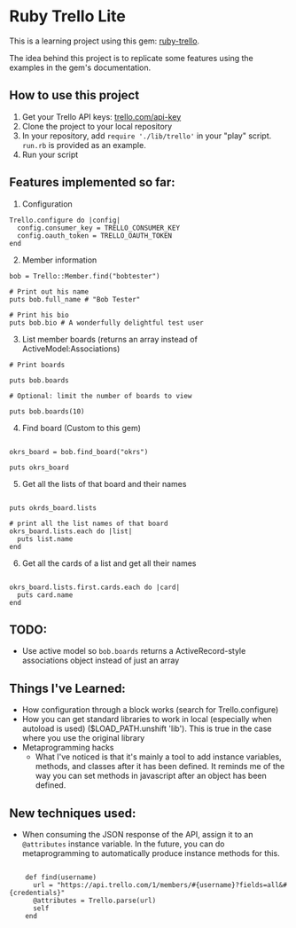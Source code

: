 # Ruby Trello Lite

This is a learning project using this gem: [ruby-trello](https://github.com/jeremytregunna/ruby-trello).

The idea behind this project is to replicate some features using the examples in the gem's documentation.

## How to use this project

1. Get your Trello API keys: [trello.com/api-key](https://trello.com/app-key/)
2. Clone the project to your local repository
3. In your repository, add `require './lib/trello'` in your "play" script. `run.rb` is provided as an example.
4. Run your script

## Features implemented so far:

1. Configuration

```
Trello.configure do |config|
  config.consumer_key = TRELLO_CONSUMER_KEY
  config.oauth_token = TRELLO_OAUTH_TOKEN
end
```

2. Member information

```
bob = Trello::Member.find("bobtester")

# Print out his name
puts bob.full_name # "Bob Tester"

# Print his bio
puts bob.bio # A wonderfully delightful test user
```

3. List member boards (returns an array instead of ActiveModel:Associations)

```
# Print boards

puts bob.boards

# Optional: limit the number of boards to view

puts bob.boards(10)

```

4. Find board (Custom to this gem)

```

okrs_board = bob.find_board("okrs")

puts okrs_board

```

5. Get all the lists of that board and their names

```

puts okrds_board.lists

# print all the list names of that board
okrs_board.lists.each do |list|
  puts list.name
end

```

6. Get all the cards of a list and get all their names

```

okrs_board.lists.first.cards.each do |card|
  puts card.name  
end
```

## TODO:

* Use active model so `bob.boards` returns a ActiveRecord-style associations object instead of just an array


## Things I've Learned:

* How configuration through a block works (search for Trello.configure)
* How you can get standard libraries to work in local 
	(especially when autoload is used) ($LOAD_PATH.unshift 'lib'). This is true
	in the case where you use the original library
* Metaprogramming hacks
	* What I've noticed is that it's mainly a tool to add instance variables,
		methods, and classes after it has been defined. It reminds me of 
			the way you can set methods in javascript after an object has been defined.

## New techniques used:

* When consuming the JSON response of the API, assign it to an `@attributes` instance variable. In the future, you can do metaprogramming to automatically produce instance methods for this.
```

    def find(username)
      url = "https://api.trello.com/1/members/#{username}?fields=all&#{credentials}"
      @attributes = Trello.parse(url)
      self
    end

```

